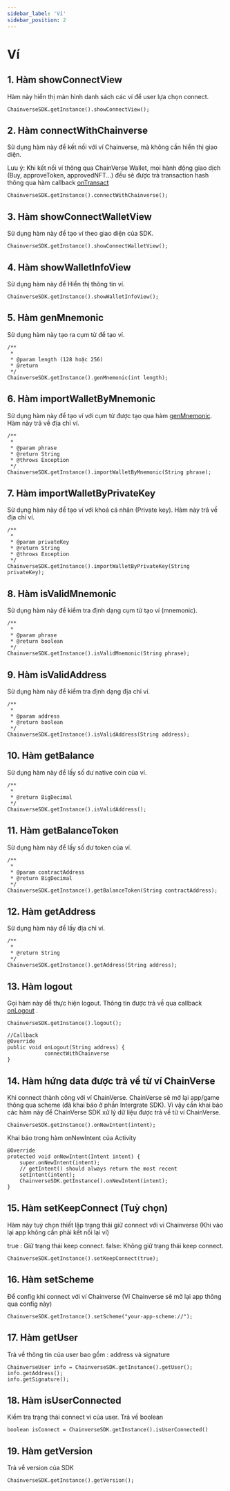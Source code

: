 ```yaml
---
sidebar_label: 'Ví'
sidebar_position: 2
---
```


# Ví
## 1. Hàm showConnectView
Hàm này hiển thị màn hình danh sách các ví để user lựa chọn connect.

```
ChainverseSDK.getInstance().showConnectView();
```

## 2. Hàm connectWithChainverse
Sử dụng hàm này để kết nối với ví Chainverse, mà không cần hiển thị giao diện.

Lưu ý: Khi kết nối ví thông qua ChainVerse Wallet, mọi hành động giao dịch (Buy, approveToken, approvedNFT...) đều sẽ được trả transaction hash thông qua hàm callback [onTransact](/docs/sdk/android/over-view#10-callback-ontransact)
```
ChainverseSDK.getInstance().connectWithChainverse();
```

## 3. Hàm showConnectWalletView
Sử dụng hàm này để tạo ví theo giao diện của SDK.

```
ChainverseSDK.getInstance().showConnectWalletView();
```

## 4. Hàm showWalletInfoView
Sử dụng hàm này để Hiển thị thông tin ví.

```
ChainverseSDK.getInstance().showWalletInfoView();
```

## 5. Hàm genMnemonic
Sử dụng hàm này tạo ra cụm từ để tạo ví.
```
/**
 * 
 * @param length (128 hoặc 256)
 * @return
 */
ChainverseSDK.getInstance().genMnemonic(int length);
```

## 6. Hàm importWalletByMnemonic
Sử dụng hàm này để tạo ví với cụm từ được tạo qua hàm [genMnemonic](#5-hàm-genmnemonic). Hàm này trả về địa chỉ ví.
```
/**
 * 
 * @param phrase
 * @return String
 * @throws Exception
 */
ChainverseSDK.getInstance().importWalletByMnemonic(String phrase);
```

## 7. Hàm importWalletByPrivateKey
Sử dụng hàm này để tạo ví với khoá cá nhân (Private key). Hàm này trả về địa chỉ ví.
```
/**
 * 
 * @param privateKey
 * @return String
 * @throws Exception
 */
ChainverseSDK.getInstance().importWalletByPrivateKey(String privateKey);
```

## 8. Hàm isValidMnemonic
Sử dụng hàm này để kiểm tra định dạng cụm từ tạo ví (mnemonic).
```
/**
 * 
 * @param phrase
 * @return boolean
 */
ChainverseSDK.getInstance().isValidMnemonic(String phrase);
```

## 9. Hàm isValidAddress
Sử dụng hàm này để kiểm tra định dạng địa chỉ ví.
```
/**
 * 
 * @param address
 * @return boolean
 */
ChainverseSDK.getInstance().isValidAddress(String address);
```

## 10. Hàm getBalance
Sử dụng hàm này để lấy số dư native coin của ví.
```
/**
 * 
 * @return BigDecimal
 */
ChainverseSDK.getInstance().isValidAddress();
```

## 11. Hàm getBalanceToken
Sử dụng hàm này để lấy số dư token của ví.
```
/**
 * 
 * @param contractAddress
 * @return BigDecimal
 */
ChainverseSDK.getInstance().getBalanceToken(String contractAddress);
```

## 12. Hàm getAddress
Sử dụng hàm này để lấy địa chỉ ví.
```
/**
 * 
 * @return String
 */
ChainverseSDK.getInstance().getAddress(String address);
```

## 13. Hàm logout
Gọi hàm này để thực hiện logout. Thông tin được trả về qua callback [onLogout](/docs/sdk/android/over-view#4-callback-onlogout) .

```
ChainverseSDK.getInstance().logout();

//Callback
@Override
public void onLogout(String address) {
            connectWithChainverse
}
```

## 14. Hàm hứng data được trả về từ ví ChainVerse
Khi connect thành công với ví ChainVerse. ChainVerse sẽ mở lại app/game thông qua scheme (đã khai báo ở phần Intergrate SDK). Vì vậy cần khai báo các hàm này để ChainVerse SDK xử lý dữ liệu được trả về từ ví ChainVerse.

```
ChainverseSDK.getInstance().onNewIntent(intent);
```

Khai báo trong hàm onNewIntent của Activity

```
@Override
protected void onNewIntent(Intent intent) {
    super.onNewIntent(intent);
    // getIntent() should always return the most recent
    setIntent(intent);
    ChainverseSDK.getInstance().onNewIntent(intent);
}
```

## 15. Hàm setKeepConnect (Tuỳ chọn)
Hàm này tuỳ chọn thiết lập trạng thái giữ connect với ví Chainverse (Khi vào lại app không cần phải kết nối lại ví)

true : Giữ trạng thái keep connect.
false: Không giữ trạng thái keep connect.

```
ChainverseSDK.getInstance().setKeepConnect(true);
```

## 16. Hàm setScheme
Để config khi connect với ví Chainverse (Ví Chainverse sẽ mở lại app thông qua config này)

```
ChainverseSDK.getInstance().setScheme("your-app-scheme://");
```

## 17. Hàm getUser
Trả về thông tin của user bao gồm : address và signature

```
ChainverseUser info = ChainverseSDK.getInstance().getUser();
info.getAddress();
info.getSignature();
```

## 18. Hàm isUserConnected
Kiểm tra trạng thái connect ví của user. Trả về boolean

```
boolean isConnect = ChainverseSDK.getInstance().isUserConnected()
```

## 19. Hàm getVersion
Trả về version của SDK

```
ChainverseSDK.getInstance().getVersion();
```
